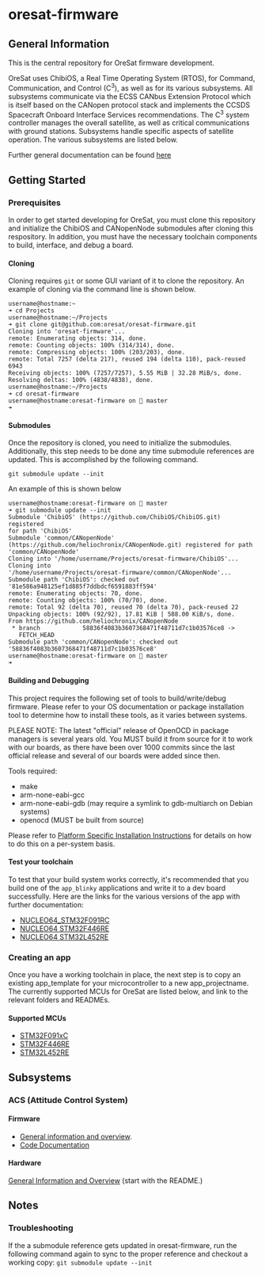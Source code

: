 # oresat-firmware
## General Information
This is the central repository for OreSat firmware development.

OreSat uses ChibiOS, a Real Time Operating System (RTOS), for Command, Communication, and Control (C<sup>3</sup>), as well as for its various subsystems. All subsystems communicate via the ECSS CANbus Extension Protocol which is itself based on the CANopen protocol stack and implements the CCSDS Spacecraft Onboard Interface Services recommendations. The C<sup>3</sup> system controller manages the overall satellite, as well as critical communications with ground stations. Subsystems handle specific aspects of satellite operation. The various subsystems are listed below.

Further general documentation can be found [here](doc)

## Getting Started
### Prerequisites
In order to get started developing for OreSat, you must clone this repository and initialize the ChibiOS and CANopenNode submodules after cloning this respository. In addition, you must have the necessary toolchain components to build, interface, and debug a board.

#### Cloning
Cloning requires `git` or some GUI variant of it to clone the
repository. An example of cloning via the command line is shown below.

```
username@hostname:~
➜ cd Projects
username@hostname:~/Projects
➜ git clone git@github.com:oresat/oresat-firmware.git
Cloning into 'oresat-firmware'...
remote: Enumerating objects: 314, done.
remote: Counting objects: 100% (314/314), done.
remote: Compressing objects: 100% (203/203), done.
remote: Total 7257 (delta 217), reused 194 (delta 110), pack-reused 6943
Receiving objects: 100% (7257/7257), 5.55 MiB | 32.28 MiB/s, done.
Resolving deltas: 100% (4838/4838), done.
username@hostname:~/Projects
➜ cd oresat-firmware
username@hostname:oresat-firmware on  master
➜
```

#### Submodules
Once the repository is cloned, you need to initialize the submodules.
Additionally, this step needs to be done any time submodule references
are updated. This is accomplished by the following command.

```
git submodule update --init
```

An example of this is shown below

```
username@hostname:oresat-firmware on  master
➜ git submodule update --init
Submodule 'ChibiOS' (https://github.com/ChibiOS/ChibiOS.git) registered
for path 'ChibiOS'
Submodule 'common/CANopenNode'
(https://github.com/heliochronix/CANopenNode.git) registered for path
'common/CANopenNode'
Cloning into '/home/username/Projects/oresat-firmware/ChibiOS'...
Cloning into
'/home/username/Projects/oresat-firmware/common/CANopenNode'...
Submodule path 'ChibiOS': checked out
'81e586a948125ef1d885f7ddbdcf6591883ff594'
remote: Enumerating objects: 70, done.
remote: Counting objects: 100% (70/70), done.
remote: Total 92 (delta 70), reused 70 (delta 70), pack-reused 22
Unpacking objects: 100% (92/92), 17.81 KiB | 588.00 KiB/s, done.
From https://github.com/heliochronix/CANopenNode
 * branch            58836f4083b3607368471f48711d7c1b03576ce8 ->
   FETCH_HEAD
Submodule path 'common/CANopenNode': checked out
'58836f4083b3607368471f48711d7c1b03576ce8'
username@hostname:oresat-firmware on  master
➜
```

#### Building and Debugging
This project requires the following set of tools to build/write/debug firmware.
Please refer to your OS documentation or package installation tool to determine
how to install these tools, as it varies between systems.

PLEASE NOTE: The latest "official" release of OpenOCD in package
managers is several years old. You MUST build it from source for it to
work with our boards, as there have been over 1000 commits since the
last official release and several of our boards were added since then.

Tools required:
* make
* arm-none-eabi-gcc
* arm-none-eabi-gdb   (may require a symlink to gdb-multiarch on Debian systems)
* openocd             (MUST be built from source)

Please refer to [Platform Specific Installation Instructions](doc/toolchain.md)
for details on how to do this on a per-system basis.

#### Test your toolchain
To test that your build system works correctly, it's recommended that you build one of the `app_blinky` applications and write it to a dev board successfully. Here are the links for the various versions of the app with further documentation:
* [NUCLEO64_STM32F091RC](src/f0/app_blinky)
* [NUCLEO64 STM32F446RE](src/f4/app_blinky)
* [NUCLEO64 STM32L452RE](src/l4/app_blinky)

### Creating an app
Once you have a working toolchain in place, the next step is to copy an existing
app_template for your microcontroller to a new app_projectname. The currently
supported MCUs for OreSat are listed below, and link to the relevant folders and READMEs.

#### Supported MCUs
* [STM32F091xC](src/f0)
* [STM32F446RE](src/f4)
* [STM32L452RE](src/l4)

## Subsystems
### ACS (Attitude Control System)
#### Firmware
* [General information and overview](https://github.com/oresat/oresat-firmware/wiki/ACS-Firmware).
* [Code Documentation](http://oresat.org/ACS-Capstone-2018/firmware-doc/files.html)

#### Hardware
[General Information and Overview](https://github.com/oresat/oresat-acs-board) (start with the README.)

## Notes
### Troubleshooting
If the a submodule reference gets updated in oresat-firmware, run the following command again to sync to the proper reference and checkout a working copy:
```git submodule update --init```
